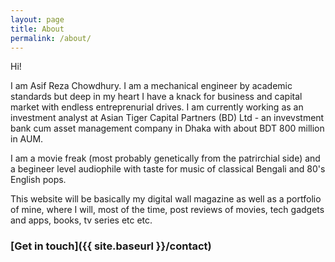 ```yaml
---
layout: page
title: About
permalink: /about/
---
```


Hi!

I am Asif Reza Chowdhury. I am a mechanical engineer by academic standards but deep in my heart I have a knack for business and capital market with endless entreprenurial drives. I am currently working as an investment analyst at Asian Tiger Capital Partners (BD) Ltd - an invevstment bank cum asset management company in Dhaka with about BDT 800 million in AUM.

I am a movie freak (most probably genetically from the patrirchial side) and a begineer level audiophile with taste for music of classical Bengali and 80's English pops.

This website will be basically my digital wall magazine as well as a portfolio of mine, where I will, most of the time, post reviews of movies, tech gadgets and apps, books, tv series etc etc.

<!-- ### More Information -->

<!-- A place to include any other types of information that you'd like to include about yourself. -->

### [Get in touch]({{ site.baseurl }}/contact) 